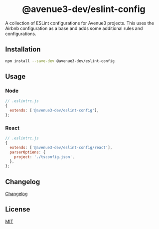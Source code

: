 <h1 align="center">@avenue3-dev/eslint-config</h1>

A collection of ESLint configurations for Avenue3 projects. This uses the Airbnb configuration as a base and adds some additional rules and configurations.

## Installation

```bash
npm install --save-dev @avenue3-dev/eslint-config
```

## Usage

### Node

```js
// .eslintrc.js
{
  extends: ['@avenue3-dev/eslint-config'],
};
```

### React

```js
// .eslintrc.js
{
  extends: ['@avenue3-dev/eslint-config/react'],
  parserOptions: {
    project: './tsconfig.json',
  },
};
```

## Changelog

[Changelog](CHANGELOG.md)

## License

[MIT](LICENSE)
